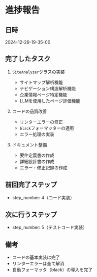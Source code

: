 # 進捗報告

## 日時
2024-12-29-19-35-00

## 完了したタスク
1. `SiteAnalyzer`クラスの実装
   - サイトマップ解析機能
   - ナビゲーション構造解析機能
   - 企業情報ページ特定機能
   - LLMを使用したページ評価機能

2. コードの品質改善
   - リンターエラーの修正
   - `black`フォーマッターの適用
   - エラー処理の実装

3. ドキュメント整備
   - 要件定義書の作成
   - 詳細設計書の作成
   - エラー・修正記録の作成

## 前回完了ステップ
- step_number: 4（コード実装）

## 次に行うステップ
- step_number: 5（テストコード実装）

## 備考
- コードの基本実装は完了
- リンターエラーは全て解消
- 自動フォーマッタ（black）の導入を完了 